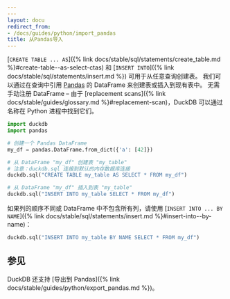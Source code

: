 ```yaml
---
---
layout: docu
redirect_from:
- /docs/guides/python/import_pandas
title: 从Pandas导入
---
```


[`CREATE TABLE ... AS`]({% link docs/stable/sql/statements/create_table.md %}#create-table--as-select-ctas) 和 [`INSERT INTO`]({% link docs/stable/sql/statements/insert.md %}) 可用于从任意查询创建表。
我们可以通过在查询中引用 [Pandas](https://pandas.pydata.org/) 的 DataFrame 来创建表或插入到现有表中。
无需手动注册 DataFrame –
由于 [replacement scans]({% link docs/stable/guides/glossary.md %}#replacement-scan)，DuckDB 可以通过名称在 Python 进程中找到它们。

```python
import duckdb
import pandas

# 创建一个 Pandas DataFrame
my_df = pandas.DataFrame.from_dict({'a': [42]})

# 从 DataFrame "my_df" 创建表 "my_table"
# 注意：duckdb.sql 连接到默认的内存数据库连接
duckdb.sql("CREATE TABLE my_table AS SELECT * FROM my_df")

# 从 DataFrame "my_df" 插入到表 "my_table"
duckdb.sql("INSERT INTO my_table SELECT * FROM my_df")
```

如果列的顺序不同或 DataFrame 中不包含所有列，请使用 [`INSERT INTO ... BY NAME`]({% link docs/stable/sql/statements/insert.md %}#insert-into--by-name)：

```python
duckdb.sql("INSERT INTO my_table BY NAME SELECT * FROM my_df")
```

## 参见

DuckDB 还支持 [导出到 Pandas]({% link docs/stable/guides/python/export_pandas.md %})。